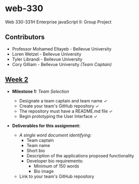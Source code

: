 # web-330
Web 330-331H Enterprise javaScript II: Group Project

## Contributors

* Professor Mohamed Eltayeb - Bellevue University
* Loren Wetzel - Bellevue University
* Tyler Librandi - Bellevue University
* Cory Gilliam - Bellevue University *(Team Captain)*

## [Week 2](https://github.com/)
* **Milestone 1:** *Team Selection*
  * Designate a team captain and team name ✓
  * Create your team's GitHub repository ✓
  * The repository must have a README.md file ✓
  * Begin prototyping the User Interface ✓

* **Deliverables for this assignment:**
  * *A single word document identifying:*
    * Team captain
    * Team name
    * Short bio
    * Description of the applications proposed functionality
    * Developer bio requirements:
      * Minimum of 150 words
      * Bio image
  * Link to your team's GitHub repository
